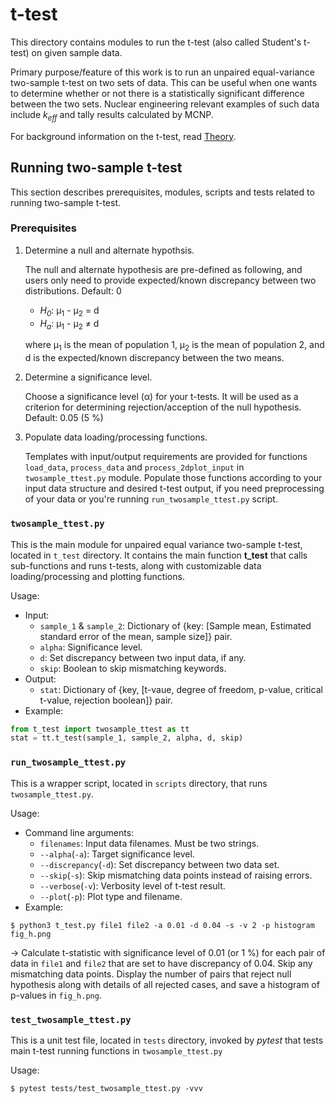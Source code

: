 # t-test

This directory contains modules to run the t-test (also called Student's t-test)
on given sample data.

Primary purpose/feature of this work is to run an unpaired equal-variance
two-sample t-test on two sets of data.
This can be useful when one wants to determine whether or not there is a
statistically significant difference between the two sets.
Nuclear engineering relevant examples of such data include *k<sub>eff</sub>* and
tally results calculated by MCNP.

For background information on the t-test, read [Theory](THEORY.md).


## Running two-sample t-test

This section describes prerequisites, modules, scripts and tests related to
running two-sample t-test.


### Prerequisites

1. Determine a null and alternate hypothsis.

   The null and alternate hypothesis are pre-defined as following, and users
   only need to provide expected/known discrepancy between two distributions.
   Default: 0

   - *H<sub>0</sub>*: μ<sub>1</sub> - μ<sub>2</sub> = d
   - *H<sub>a</sub>*: μ<sub>1</sub> - μ<sub>2</sub> ≠ d

   where μ<sub>1</sub> is the mean of population 1, μ<sub>2</sub> is the mean of
   population 2, and d is the expected/known discrepancy between the two means.

2. Determine a significance level.

   Choose a significance level (α) for your t-tests. It will be used as a
   criterion for determining rejection/acception of the null hypothesis.
   Default: 0.05 (5 %)

3. Populate data loading/processing functions.

   Templates with input/output requirements are provided for functions
   `load_data`, `process_data` and `process_2dplot_input` in
   `twosample_ttest.py` module.
   Populate those functions according to your input data structure and desired
   t-test output, if you need preprocessing of your data or you're running
   `run_twosample_ttest.py` script.


### `twosample_ttest.py`

This is the main module for unpaired equal variance two-sample t-test,
located in `t_test` directory.
It contains the main function **t_test** that calls sub-functions and runs
t-tests, along with customizable data loading/processing and plotting functions.

Usage:

- Input:
  - `sample_1` & `sample_2`: Dictionary of {key: [Sample mean, Estimated standard
    error of the mean, sample size]} pair.
  - `alpha`: Significance level.
  - `d`: Set discrepancy between two input data, if any.
  - `skip`: Boolean to skip mismatching keywords.
- Output:
  - `stat`: Dictionary of {key, [t-vaue, degree of freedom, p-value,
    critical t-value, rejection boolean]} pair.
- Example:
```python
from t_test import twosample_ttest as tt
stat = tt.t_test(sample_1, sample_2, alpha, d, skip)
```


### `run_twosample_ttest.py`

This is a wrapper script, located in `scripts` directory, that runs
`twosample_ttest.py`.

Usage:
- Command line arguments:
  - `filenames`: Input data filenames. Must be two strings.
  - `--alpha`(`-a`): Target significance level.
  - `--discrepancy`(`-d`): Set discrepancy between two data set.
  - `--skip`(`-s`): Skip mismatching data points instead of raising errors.
  - `--verbose`(`-v`): Verbosity level of t-test result.
  - `--plot`(`-p`): Plot type and filename.
- Example:
```shell
$ python3 t_test.py file1 file2 -a 0.01 -d 0.04 -s -v 2 -p histogram fig_h.png
```
→ Calculate t-statistic with significance level of 0.01 (or 1 %)
for each pair of data in `file1` and `file2` that are set to have discrepancy
of 0.04. Skip any mismatching data points. Display the number of pairs that
reject null hypothesis along with details of all rejected cases, and save a
histogram of p-values in `fig_h.png`.


### `test_twosample_ttest.py`

This is a unit test file, located in `tests` directory, invoked by *pytest*
that tests main t-test running functions in `twosample_ttest.py`

Usage:
```shell
$ pytest tests/test_twosample_ttest.py -vvv
```
